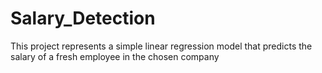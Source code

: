 # Salary_Detection
This project represents  a simple linear regression model that predicts the salary of a fresh employee in the chosen company
